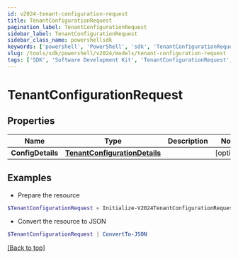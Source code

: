 ```yaml
---
id: v2024-tenant-configuration-request
title: TenantConfigurationRequest
pagination_label: TenantConfigurationRequest
sidebar_label: TenantConfigurationRequest
sidebar_class_name: powershellsdk
keywords: ['powershell', 'PowerShell', 'sdk', 'TenantConfigurationRequest', 'V2024TenantConfigurationRequest'] 
slug: /tools/sdk/powershell/v2024/models/tenant-configuration-request
tags: ['SDK', 'Software Development Kit', 'TenantConfigurationRequest', 'V2024TenantConfigurationRequest']
---
```



# TenantConfigurationRequest

## Properties

Name | Type | Description | Notes
------------ | ------------- | ------------- | -------------
**ConfigDetails** | [**TenantConfigurationDetails**](tenant-configuration-details) |  | [optional] 

## Examples

- Prepare the resource
```powershell
$TenantConfigurationRequest = Initialize-V2024TenantConfigurationRequest  -ConfigDetails null
```

- Convert the resource to JSON
```powershell
$TenantConfigurationRequest | ConvertTo-JSON
```


[[Back to top]](#) 

